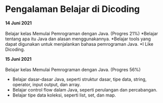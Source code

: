 # Pengalaman Belajar di Dicoding

**14 Juni 2021**<br>  
Belajar kelas Memulai Pemrograman dengan Java. (Progres 21%)
*Belajar tentang apa itu Java dan alasan menggunakannya.
*Belajar tools yang dapat digunakan untuk menjalankan bahasa pemrograman Java.
*I Like Dicoding.

**15 Juni 2021**<br>  
Belajar kelas Memulai Pemrograman dengan Java. (Progres 56%)
* Belajar dasar-dasar Java, seperti struktur dasar, tipe data, string, operator, input output, dan array.
* Belajar control flow dalam Java, seperti perulangan dan percabangan.
* Belajar tipe data koleksi, seperti list, set, dan map.
